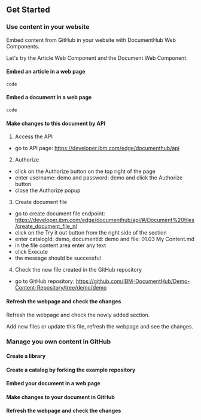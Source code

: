 ## Get Started

### Use content in your website

Embed content from GitHub in your website with DocumentHub Web Components. 

Let's try the Article Web Component and the Document Web Component.

#### Embed an article in a web page

```
code
```

#### Embed a document in a web page

```
code
```

#### Make changes to this document by API

1. Access the API
  - go to API page: https://developer.ibm.com/edge/documenthub/api
2. Authorize
  - click on the Authorize button on the top right of the page
  - enter username: demo and password: demo and click the Authorize button
  - close the Authorize popup
3. Create document file
  - go to create document file endpoint: https://developer.ibm.com/edge/documenthub/api/#/Document%20files/create_document_file_nl
  - click on the Try it out button from the right side of the section
  - enter catalogId: demo, documentId: demo and file: 01.03 My Content.md
  - in the file content area enter any text
  - click Execute
  - the message should be successful
4. Check the new file created in the GitHub repository
  - go to GitHub repository: https://github.com/IBM-DocumentHub/Demo-Content-Repository/tree/demo/demo

#### Refresh the webpage and check the changes

Refresh the webpage and check the newly added section.

Add new files or update this file, refresh the webpage and see the changes.


### Manage you own content in GitHub

#### Create a library

#### Create a catalog by forking the example repository

#### Embed your document in a web page

#### Make changes to your document in GitHub

#### Refresh the webpage and check the changes

